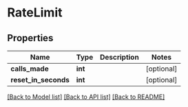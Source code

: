 # RateLimit

## Properties
Name | Type | Description | Notes
------------ | ------------- | ------------- | -------------
**calls_made** | **int** |  | [optional] 
**reset_in_seconds** | **int** |  | [optional] 

[[Back to Model list]](../README.md#documentation-for-models) [[Back to API list]](../README.md#documentation-for-api-endpoints) [[Back to README]](../README.md)


